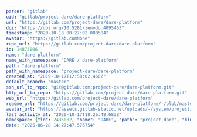 ```yaml
---
parser: "gitlab"
uid: "gitlab/project-dare/dare-platform"
url: "https://gitlab.com/project-dare/dare-platform"
doi: "https://doi.org/10.5281/zenodo.4095463"
timestamp: "2020-10-18 00:27:02.080584"
avatar: "https://gitlab.comNone"
repo_url: "https://gitlab.com/project-dare/dare-platform"
id: 14873006
name: "dare-platform"
name_with_namespace: "DARE / dare-platform"
path: "dare-platform"
path_with_namespace: "project-dare/dare-platform"
created_at: "2019-10-17T12:58:02.466Z"
default_branch: "master"
ssh_url_to_repo: "git@gitlab.com:project-dare/dare-platform.git"
http_url_to_repo: "https://gitlab.com/project-dare/dare-platform.git"
web_url: "https://gitlab.com/project-dare/dare-platform"
readme_url: "https://gitlab.com/project-dare/dare-platform/-/blob/master/ReadMe.md"
avatar_url: "https://assets.gitlab-static.net/uploads/-/system/project/avatar/14873006/dare.png"
last_activity_at: "2020-10-17T18:26:48.683Z"
namespace: {"id": 2435082, "name": "DARE", "path": "project-dare", "kind": "group", "full_path": "project-dare", "parent_id": null, "avatar_url": "/uploads/-/system/group/avatar/2435082/logodarev1.png", "web_url": "https://gitlab.com/groups/project-dare"}
date: "2025-06-28 14:27:47.576754"
---
```


